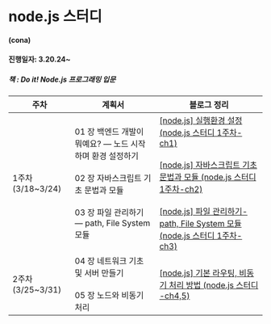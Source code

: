 # node.js 스터디 
#### (cona)

#### 진행일자: 3.20.24~ 
##### 책 : Do it! Node.js 프로그래밍 입문
| 주차 | 계획서 | 블로그 정리 |
|---|---|---|
| 1주차(3/18~3/24) | 01 장 백엔드 개발이 뭐예요? ― 노드 시작하며 환경 설정하기 <br/><br/> 02 장 자바스크립트 기초 문법과 모듈 <br/><br/>03 장 파일 관리하기 ― path, File System 모듈 | [[node.js] 실행환경 설정 (node.js 스터디 1주차-ch1)](https://im-not-robot-0.tistory.com/175)<br/><br/> [[node.js] 자바스크립트 기초문법과 모듈 (node.js 스터디 1주차-ch2)](https://im-not-robot-0.tistory.com/176)<br/><br/> [[node.js] 파일 관리하기-path, File System 모듈 (node.js 스터디 1주차-ch3)](https://im-not-robot-0.tistory.com/177) |
| 2주차(3/25~3/31) | 04 장 네트워크 기초 및 서버 만들기 <br/><br/> 05 장 노드와 비동기 처리 |[[node.js] 기본 라우팅, 비동기 처리 방법 (node.js 스터디 -ch4,5)](https://im-not-robot-0.tistory.com/178)  |
